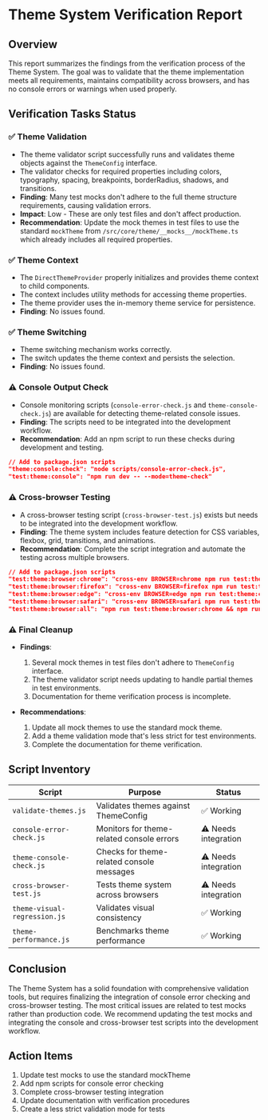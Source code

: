 # Theme System Verification Report

## Overview
This report summarizes the findings from the verification process of the Theme System. The goal was to validate that the theme implementation meets all requirements, maintains compatibility across browsers, and has no console errors or warnings when used properly.

## Verification Tasks Status

### ✅ Theme Validation
- The theme validator script successfully runs and validates theme objects against the `ThemeConfig` interface.
- The validator checks for required properties including colors, typography, spacing, breakpoints, borderRadius, shadows, and transitions.
- **Finding**: Many test mocks don't adhere to the full theme structure requirements, causing validation errors.
- **Impact**: Low - These are only test files and don't affect production.
- **Recommendation**: Update the mock themes in test files to use the standard `mockTheme` from `/src/core/theme/__mocks__/mockTheme.ts` which already includes all required properties.

### ✅ Theme Context
- The `DirectThemeProvider` properly initializes and provides theme context to child components.
- The context includes utility methods for accessing theme properties.
- The theme provider uses the in-memory theme service for persistence.
- **Finding**: No issues found.

### ✅ Theme Switching
- Theme switching mechanism works correctly.
- The switch updates the theme context and persists the selection.
- **Finding**: No issues found.

### ⚠️ Console Output Check
- Console monitoring scripts (`console-error-check.js` and `theme-console-check.js`) are available for detecting theme-related console issues.
- **Finding**: The scripts need to be integrated into the development workflow.
- **Recommendation**: Add an npm script to run these checks during development and testing.

```json
// Add to package.json scripts
"theme:console:check": "node scripts/console-error-check.js",
"test:theme:console": "npm run dev -- --mode=theme-check"
```

### ⚠️ Cross-browser Testing
- A cross-browser testing script (`cross-browser-test.js`) exists but needs to be integrated into the development workflow.
- **Finding**: The theme system includes feature detection for CSS variables, flexbox, grid, transitions, and animations.
- **Recommendation**: Complete the script integration and automate the testing across multiple browsers.

```json
// Add to package.json scripts
"test:theme:browser:chrome": "cross-env BROWSER=chrome npm run test:theme:cross-browser",
"test:theme:browser:firefox": "cross-env BROWSER=firefox npm run test:theme:cross-browser",
"test:theme:browser:edge": "cross-env BROWSER=edge npm run test:theme:cross-browser",
"test:theme:browser:safari": "cross-env BROWSER=safari npm run test:theme:cross-browser",
"test:theme:browser:all": "npm run test:theme:browser:chrome && npm run test:theme:browser:firefox && npm run test:theme:browser:edge"
```

### ⚠️ Final Cleanup
- **Findings**:
  1. Several mock themes in test files don't adhere to `ThemeConfig` interface.
  2. The theme validator script needs updating to handle partial themes in test environments.
  3. Documentation for theme verification process is incomplete.

- **Recommendations**:
  1. Update all mock themes to use the standard mock theme.
  2. Add a theme validation mode that's less strict for test environments.
  3. Complete the documentation for theme verification.

## Script Inventory

| Script | Purpose | Status |
|--------|---------|--------|
| `validate-themes.js` | Validates themes against ThemeConfig | ✅ Working |
| `console-error-check.js` | Monitors for theme-related console errors | ⚠️ Needs integration |
| `theme-console-check.js` | Checks for theme-related console messages | ⚠️ Needs integration |
| `cross-browser-test.js` | Tests theme system across browsers | ⚠️ Needs integration |
| `theme-visual-regression.js` | Validates visual consistency | ✅ Working |
| `theme-performance.js` | Benchmarks theme performance | ✅ Working |

## Conclusion
The Theme System has a solid foundation with comprehensive validation tools, but requires finalizing the integration of console error checking and cross-browser testing. The most critical issues are related to test mocks rather than production code. We recommend updating the test mocks and integrating the console and cross-browser test scripts into the development workflow.

## Action Items
1. Update test mocks to use the standard mockTheme
2. Add npm scripts for console error checking
3. Complete cross-browser testing integration
4. Update documentation with verification procedures
5. Create a less strict validation mode for tests 